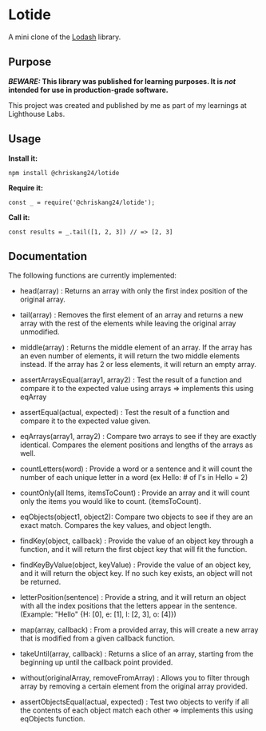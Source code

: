# Lotide

A mini clone of the [Lodash](https://lodash.com) library.

## Purpose

**_BEWARE:_ This library was published for learning purposes. It is _not_ intended for use in production-grade software.**

This project was created and published by me as part of my learnings at Lighthouse Labs. 

## Usage

**Install it:**

`npm install @chriskang24/lotide`

**Require it:**

`const _ = require('@chriskang24/lotide');`

**Call it:**

`const results = _.tail([1, 2, 3]) // => [2, 3]`

## Documentation

The following functions are currently implemented:

* head(array) : Returns an array with only the first index position of the original array.
* tail(array) : Removes the first element of an array and returns a new array with the rest of the elements while leaving the original array unmodified.
* middle(array) : Returns the middle element of an array. If the array has an even number of elements, it will return the two middle elements instead. If the array has 2 or less elements, it will return an empty array.
* assertArraysEqual(array1, array2) : Test the result of a function and compare it to the expected value using arrays => implements this using eqArray
* assertEqual(actual, expected) : Test the result of a function and compare it to the expected value given. 
* eqArrays(array1, array2) : Compare two arrays to see if they are exactly identical. Compares the element positions and lengths of the arrays as well.

* countLetters(word) : Provide a word or a sentence and it will count the number of each unique letter in a word (ex Hello: # of l's in Hello = 2)
* countOnly(all Items, itemsToCount) : Provide an array and it will count only the items you would like to count. (itemsToCount).
* eqObjects(object1, object2): Compare two objects to see if they are an exact match. Compares the key values, and object length.
* findKey(object, callback) : Provide the value of an object key through a function, and it will return the first object key that will fit the function. 
* findKeyByValue(object, keyValue) : Provide the value of an object key, and it will return the object key. If no such key exists, an object will not be returned.
* letterPosition(sentence) : Provide a string, and it will return an object with all the index positions that the letters appear in the sentence. (Example: "Hello" {H: [0], e: [1], l: [2, 3], o: [4]})
* map(array, callback) : From a provided array, this will create a new array that is modified from a given callback function.
* takeUntil(array, callback) : Returns a slice of an array, starting from the beginning up until the callback point provided.
* without(originalArray, removeFromArray) : Allows you to filter through array by removing a certain element from the original array provided.
* assertObjectsEqual(actual, expected) : Test two objects to verify if all the contents of each object match each other => implements this using eqObjects function.